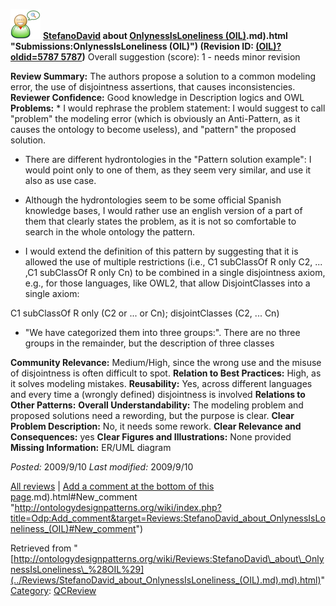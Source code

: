 [![](../images/thumb/2/29/Reviewer.png/48px-Reviewer.png)](../Image/Reviewer.png.md "Reviewer.png")
__[StefanoDavid](../User/StefanoDavid.md "User:StefanoDavid") about [OnlynessIsLoneliness (OIL)](../Submissions/OnlynessIsLoneliness_(OIL).md).md).html "Submissions:OnlynessIsLoneliness (OIL)") (Revision ID: [(OIL)?oldid=5787 5787](../Submissions/OnlynessIsLoneliness.md "http://ontologydesignpatterns.org/wiki/Submissions:OnlynessIsLoneliness"))__
Overall suggestion (score): 1 - needs minor revision




 __Review Summary:__ The authors propose a solution to a common modeling error, the use of disjointness assertions, that causes inconsistencies.
__Reviewer Confidence:__ Good knowledge in Description logics and OWL
__Problems:__ \* I would rephrase the problem statement: I would suggest to call "problem" the modeling error (which is obviously an Anti-Pattern, as it causes the ontology to become useless), and "pattern" the proposed solution.
* There are different hydrontologies in the "Pattern solution example": I would point only to one of them, as they seem very similar, and use it also as use case.


* Although the hydrontologies seem to be some official Spanish knowledge bases, I would rather use an english version of a part of them that clearly states the problem, as it is not so comfortable to search in the whole ontology the pattern.


* I would extend the definition of this pattern by suggesting that it is allowed the use of multiple restrictions (i.e., C1 subClassOf R only C2, ... ,C1 subClassOf R only Cn) to be combined in a single disjointness axiom, e.g., for those languages, like OWL2, that allow DisjointClasses into a single axiom:


C1 subClassOf R only (C2 or ... or Cn); disjointClasses (C2, ... Cn)



* "We have categorized them into three groups:". There are no three groups in the remainder, but the description of three classes


__Community Relevance:__ Medium/High, since the wrong use and the misuse of disjointness is often difficult to spot.
__Relation to Best Practices:__ High, as it solves modeling mistakes.
__Reusability:__ Yes, across different languages and every time a (wrongly defined) disjointness is involved
__Relations to Other Patterns:__ 
__Overall Understandability:__ The modeling problem and proposed solutions need a rewording, but the purpose is clear.
__Clear Problem Description:__ No, it needs some rework.
__Clear Relevance and Consequences:__ yes
__Clear Figures and Illustrations:__ None provided
__Missing Information:__ ER/UML diagram

_Posted:_ 2009/9/10 _Last modified:_ 2009/9/10



[All reviews](../Reviews/Main.md "Reviews:Main") | [Add a comment at the bottom of this page](index.php@title=Odp%253AAdd_comment&target=../Reviews/StefanoDavid_about_OnlynessIsLoneliness_(OIL).md).md).html#New_comment "http://ontologydesignpatterns.org/wiki/index.php?title=Odp:Add_comment&target=Reviews:StefanoDavid_about_OnlynessIsLoneliness_(OIL)#New_comment")


Retrieved from "[http://ontologydesignpatterns.org/wiki/Reviews:StefanoDavid\_about\_OnlynessIsLoneliness\_%28OIL%29](../Reviews/StefanoDavid_about_OnlynessIsLoneliness_(OIL).md).md).html)"
 [Category](http://ontologydesignpatterns.org/wiki/Special:Categories "Special:Categories"): [QCReview](../Category/QCReview.md "Category:QCReview")
